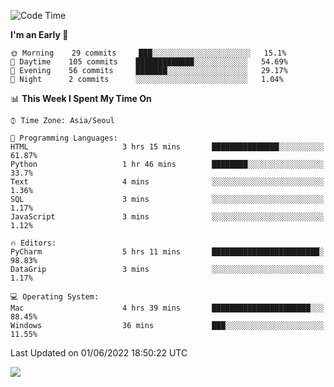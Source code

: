  <!--START_SECTION:waka-->
![Code Time](http://img.shields.io/badge/Code%20Time-218%20hrs%2034%20mins-blue)

**I'm an Early 🐤** 

```text
🌞 Morning    29 commits     ███░░░░░░░░░░░░░░░░░░░░░░   15.1% 
🌆 Daytime    105 commits    █████████████░░░░░░░░░░░░   54.69% 
🌃 Evening    56 commits     ███████░░░░░░░░░░░░░░░░░░   29.17% 
🌙 Night      2 commits      ░░░░░░░░░░░░░░░░░░░░░░░░░   1.04%

```


📊 **This Week I Spent My Time On** 

```text
⌚︎ Time Zone: Asia/Seoul

💬 Programming Languages: 
HTML                     3 hrs 15 mins       ███████████████░░░░░░░░░░   61.87% 
Python                   1 hr 46 mins        ████████░░░░░░░░░░░░░░░░░   33.7% 
Text                     4 mins              ░░░░░░░░░░░░░░░░░░░░░░░░░   1.36% 
SQL                      3 mins              ░░░░░░░░░░░░░░░░░░░░░░░░░   1.17% 
JavaScript               3 mins              ░░░░░░░░░░░░░░░░░░░░░░░░░   1.12%

🔥 Editors: 
PyCharm                  5 hrs 11 mins       ████████████████████████░   98.83% 
DataGrip                 3 mins              ░░░░░░░░░░░░░░░░░░░░░░░░░   1.17%

💻 Operating System: 
Mac                      4 hrs 39 mins       ██████████████████████░░░   88.45% 
Windows                  36 mins             ███░░░░░░░░░░░░░░░░░░░░░░   11.55%

```


 Last Updated on 01/06/2022 18:50:22 UTC
<!--END_SECTION:waka-->

<a href="https://opgc.me/#/users/tnlvof" target="_blank"><img src="https://api.opgc.me/githubs/users/tnlvof/tag/?theme=basic" /></a>
